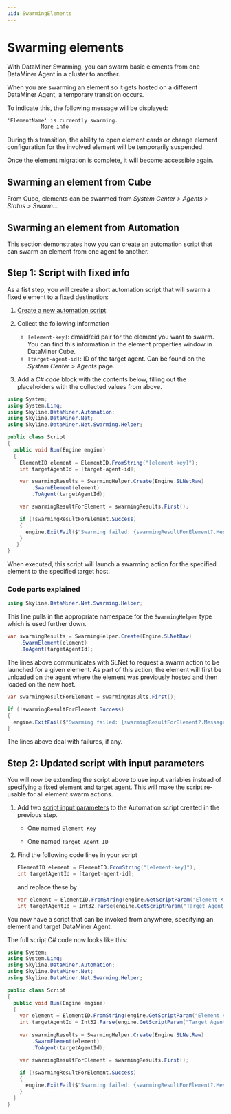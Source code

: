 ```yaml
---
uid: SwarmingElements
---
```


# Swarming elements

With DataMiner Swarming, you can swarm basic elements from one DataMiner Agent in a cluster to another.

When you are swarming an element so it gets hosted on a different DataMiner Agent, a temporary transition occurs.

To indicate this, the following message will be displayed:

```txt
'ElementName' is currently swarming.
           More info
```

During this transition, the ability to open element cards or change element configuration for the involved element will be temporarily suspended.

Once the element migration is complete, it will become accessible again.

## Swarming an element from Cube

From Cube, elements can be swarmed from *System Center > Agents > Status > Swarm...*

## Swarming an element from Automation

This section demonstrates how you can create an automation script that can swarm an element from one agent to another.

## Step 1: Script with fixed info

As a fist step, you will create a short automation script that will swarm a fixed element to a fixed destination:

1. [Create a new automation script](xref:Managing_Automation_scripts#adding-a-new-automation-script)

1. Collect the following information

   - `[element-key]`: dmaid/eid pair for the element you want to swarm. You can find this information in the element properties window in DataMiner Cube.
   - `[target-agent-id]`: ID of the target agent. Can be found on the *System Center > Agents* page.

1. Add a *C# code* block with the contents below, filling out the placeholders with the collected values from above.

```csharp
using System;
using System.Linq;
using Skyline.DataMiner.Automation;
using Skyline.DataMiner.Net;
using Skyline.DataMiner.Net.Swarming.Helper;

public class Script
{
  public void Run(Engine engine)
  {
    ElementID element = ElementID.FromString("[element-key]");
    int targetAgentId = [target-agent-id];

    var swarmingResults = SwarmingHelper.Create(Engine.SLNetRaw)
        .SwarmElement(element)
        .ToAgent(targetAgentId);

    var swarmingResultForElement = swarmingResults.First();  

    if (!swarmingResultForElement.Success)
    {
      engine.ExitFail($"Swarming failed: {swarmingResultForElement?.Message}");
    }
   }
}
```

When executed, this script will launch a swarming action for the specified element to the specified target host.

### Code parts explained

```csharp
using Skyline.DataMiner.Net.Swarming.Helper;
```

This line pulls in the appropriate namespace for the `SwarmingHelper` type which is used further down.

```csharp
var swarmingResults = SwarmingHelper.Create(Engine.SLNetRaw)
    .SwarmElement(element)
    .ToAgent(targetAgentId);
```

The lines above communicates with SLNet to request a swarm action to be launched for a given element. As part of this action, the element will first be unloaded on the agent where the element was previously hosted and then loaded on the new host.

```csharp
var swarmingResultForElement = swarmingResults.First();  

if (!swarmingResultForElement.Success)
{
  engine.ExitFail($"Swarming failed: {swarmingResultForElement?.Message}");
}
```

The lines above deal with failures, if any.

## Step 2: Updated script with input parameters

You will now be extending the script above to use input variables instead of specifying a fixed element and target agent. This will make the script re-usable for all element swarm actions.

1. Add two [script input parameters](xref:Script_variables#creating-a-parameter) to the Automation script created in the previous step.

    - One named `Element Key`

    - One named `Target Agent ID`

1. Find the following code lines in your script

    ```csharp
    ElementID element = ElementID.FromString("[element-key]");
    int targetAgentId = [target-agent-id];
    ```

    and replace these by

    ```csharp
    var element = ElementID.FromString(engine.GetScriptParam("Element Key").Value);
    int targetAgentId = Int32.Parse(engine.GetScriptParam("Target Agent ID").Value);
    ```

You now have a script that can be invoked from anywhere, specifying an element and target DataMiner Agent.

The full script C# code now looks like this:

```csharp
using System;
using System.Linq;
using Skyline.DataMiner.Automation;
using Skyline.DataMiner.Net;
using Skyline.DataMiner.Net.Swarming.Helper;

public class Script
{
  public void Run(Engine engine)
  {
    var element = ElementID.FromString(engine.GetScriptParam("Element Key").Value);
    int targetAgentId = Int32.Parse(engine.GetScriptParam("Target Agent ID").Value);
    
    var swarmingResults = SwarmingHelper.Create(Engine.SLNetRaw)
        .SwarmElement(element)
        .ToAgent(targetAgentId);

    var swarmingResultForElement = swarmingResults.First();  

    if (!swarmingResultForElement.Success)
    {
      engine.ExitFail($"Swarming failed: {swarmingResultForElement?.Message}");
    }
  }
}
```